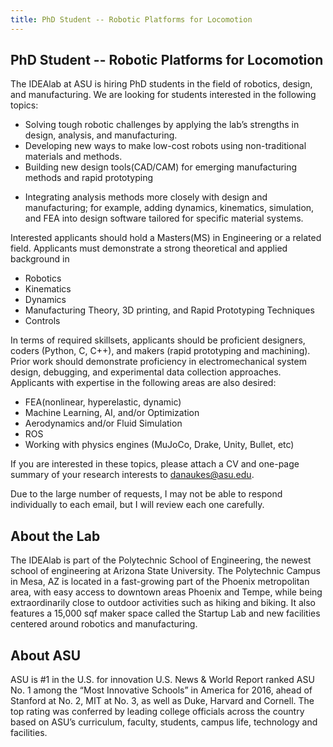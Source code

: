 ```yaml
---
title: PhD Student -- Robotic Platforms for Locomotion
---
```


## PhD Student -- Robotic Platforms for Locomotion

The IDEAlab at ASU is hiring PhD students in the field of robotics, design, and manufacturing. We are looking for students interested in the following topics:

* Solving tough robotic challenges by applying the lab’s strengths in design, analysis, and manufacturing. 
* Developing new ways to make low-cost robots using non-traditional materials and methods.
* Building new design tools(CAD/CAM) for emerging manufacturing methods and rapid prototyping
<!-- with a focus on STEM education. -->
* Integrating analysis methods more closely with design and manufacturing; for example, adding dynamics, kinematics, simulation, and FEA into design software tailored for specific material systems. 

Interested applicants should hold a Masters(MS) in Engineering or a related field. Applicants must demonstrate a strong theoretical and applied background in 

* Robotics
* Kinematics
* Dynamics
* Manufacturing Theory, 3D printing, and Rapid Prototyping Techniques
* Controls

In terms of required skillsets, applicants should be proficient designers, coders (Python, C, C++),  and makers (rapid prototyping and machining).  Prior work should demonstrate proficiency in electromechanical system design, debugging, and experimental data collection approaches.  Applicants with expertise in the following areas are also desired:

* FEA(nonlinear, hyperelastic, dynamic)
* Machine Learning, AI, and/or Optimization
* Aerodynamics and/or Fluid Simulation
* ROS
* Working with physics engines (MuJoCo, Drake, Unity, Bullet, etc)

If you are interested in these topics, please attach a CV and one-page summary of your research interests to <danaukes@asu.edu>.

<div class="alert alert-warning">Due to the large number of requests, I may not be able to respond individually to each email, but I will review each one carefully.</div>

## About the Lab

The IDEAlab is part of the Polytechnic School of Engineering, the newest school of engineering at Arizona State University. The Polytechnic Campus in Mesa, AZ is located in a fast-growing part of the Phoenix metropolitan area, with easy access to downtown areas Phoenix and Tempe, while being extraordinarily close to outdoor activities such as hiking and biking. It also features a 15,000 sqf maker space called the Startup Lab and new facilities centered around robotics and manufacturing.

## About ASU

ASU is #1 in the U.S. for innovation U.S. News & World Report ranked ASU No. 1 among the “Most Innovative Schools” in America for 2016, ahead of Stanford at No. 2, MIT at No. 3, as well as Duke, Harvard and Cornell. The top rating was conferred by leading college officials across the country based on ASU’s curriculum, faculty, students, campus life, technology and facilities.
